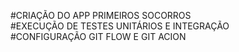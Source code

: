#CRIAÇÃO DO APP PRIMEIROS SOCORROS<br>
#EXECUÇÃO DE TESTES UNITÁRIOS E INTEGRAÇÃO<br>
#CONFIGURAÇÃO GIT FLOW E GIT ACION
